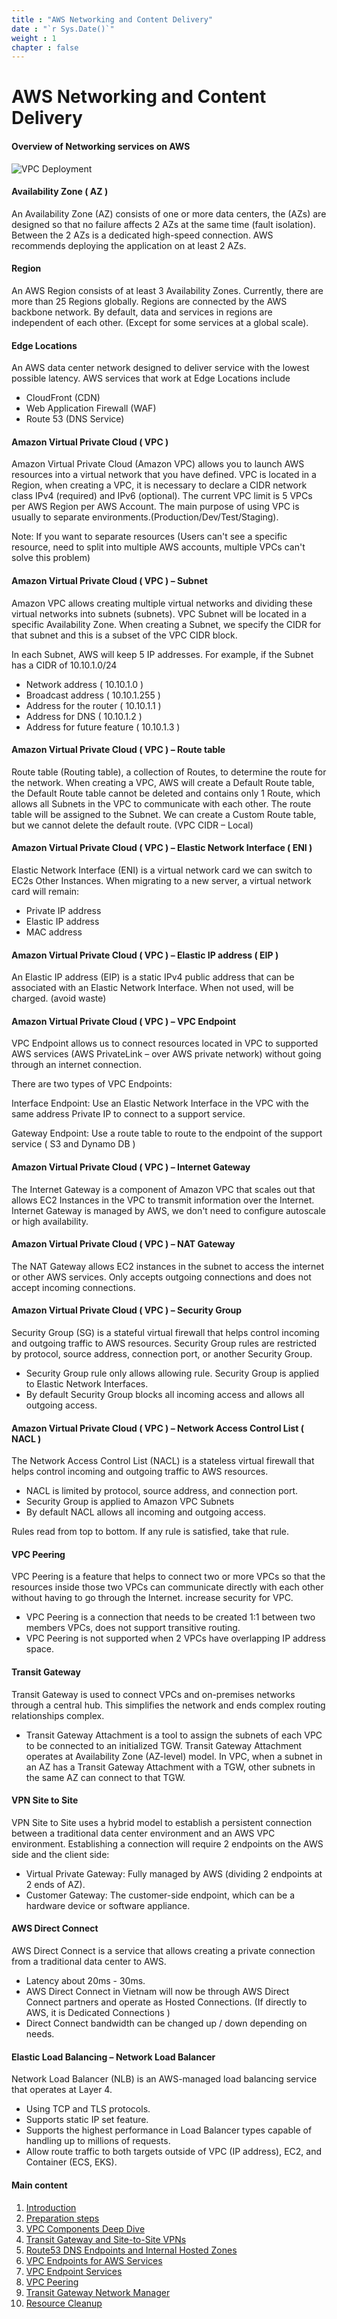 ```yaml
---
title : "AWS Networking and Content Delivery"
date : "`r Sys.Date()`"
weight : 1
chapter : false
---
```

# AWS Networking and Content Delivery

#### Overview of Networking services on AWS

![VPC Deployment](/images/hybrid-routes-diagram.png?featherlight=false&width=70pc)

#### Availability Zone ( AZ )

An Availability Zone (AZ) consists of one or more data centers, the (AZs) are designed so that no failure affects 2 AZs at the same time (fault isolation).
Between the 2 AZs is a dedicated high-speed connection. AWS recommends deploying the application on at least 2 AZs.

#### Region

An AWS Region consists of at least 3 Availability Zones. Currently, there are more than 25 Regions globally. Regions are connected by the AWS backbone network.
By default, data and services in regions are independent of each other. (Except for some services at a global scale).

#### Edge Locations

An AWS data center network designed to deliver service with the lowest possible latency. AWS services that work at Edge Locations include
+ CloudFront (CDN)
+ Web Application Firewall (WAF)
+ Route 53 (DNS Service)

#### Amazon Virtual Private Cloud ( VPC )

Amazon Virtual Private Cloud (Amazon VPC) allows you to launch AWS resources into a virtual network that you have defined. VPC is located in a Region, when creating a VPC, it is necessary to declare a CIDR network class IPv4 (required) and IPv6 (optional). The current VPC limit is 5 VPCs per AWS Region per AWS Account. The main purpose of using VPC is usually to separate environments.(Production/Dev/Test/Staging).

Note: If you want to separate resources (Users can't see a specific resource, need to split into multiple AWS accounts, multiple VPCs can't solve this problem)

#### Amazon Virtual Private Cloud ( VPC ) – Subnet

Amazon VPC allows creating multiple virtual networks and dividing these virtual networks into subnets (subnets). VPC Subnet will be located in a specific Availability Zone. When creating a Subnet, we specify the CIDR for that subnet and this is a subset of the VPC CIDR block.

In each Subnet, AWS will keep 5 IP addresses. For example, if the Subnet has a CIDR of 10.10.1.0/24
+ Network address ( 10.10.1.0 )
+ Broadcast address ( 10.10.1.255 )
+ Address for the router ( 10.10.1.1 )
+ Address for DNS ( 10.10.1.2 )
+ Address for future feature ( 10.10.1.3 )

#### Amazon Virtual Private Cloud ( VPC ) – Route table

Route table (Routing table), a collection of Routes, to determine the route for the network. When creating a VPC, AWS will create a Default Route table, the Default Route table cannot be deleted and contains only 1 Route, which allows all Subnets in the VPC to communicate with each other. The route table will be assigned to the Subnet. We can create a Custom Route table, but we cannot delete the default route. (VPC CIDR – Local)

#### Amazon Virtual Private Cloud ( VPC ) – Elastic Network Interface ( ENI )

Elastic Network Interface (ENI) is a virtual network card we can switch to EC2s
Other Instances.
When migrating to a new server, a virtual network card will remain:

+ Private IP address
+ Elastic IP address
+ MAC address

#### Amazon Virtual Private Cloud ( VPC ) – Elastic IP address ( EIP )

An Elastic IP address (EIP) is a static IPv4 public address that can be associated with an Elastic Network Interface.
When not used, will be charged. (avoid waste)

#### Amazon Virtual Private Cloud ( VPC ) – VPC Endpoint

VPC Endpoint allows us to connect resources located in VPC to supported AWS services (AWS PrivateLink – over AWS private network) without going through an internet connection.

There are two types of VPC Endpoints:

Interface Endpoint: Use an Elastic Network Interface in the VPC with the same address
Private IP to connect to a support service.

Gateway Endpoint: Use a route table to route to the endpoint of the support service
( S3 and Dynamo DB )

#### Amazon Virtual Private Cloud ( VPC ) – Internet Gateway

The Internet Gateway is a component of Amazon VPC that scales out that allows EC2 Instances in the VPC to transmit information over the Internet. Internet Gateway is managed by AWS, we don't need to configure autoscale or high availability.

#### Amazon Virtual Private Cloud ( VPC ) – NAT Gateway

The NAT Gateway allows EC2 instances in the subnet to access the internet or other AWS services. Only accepts outgoing connections and does not accept incoming connections.

#### Amazon Virtual Private Cloud ( VPC ) – Security Group

Security Group (SG) is a stateful virtual firewall that helps control incoming and outgoing traffic to AWS resources.
Security Group rules are restricted by protocol, source address, connection port, or another Security Group.
+ Security Group rule only allows allowing rule.
Security Group is applied to Elastic Network Interfaces.
+ By default Security Group blocks all incoming access and allows all outgoing access.

#### Amazon Virtual Private Cloud ( VPC ) – Network Access Control List ( NACL )

The Network Access Control List (NACL) is a stateless virtual firewall that helps control incoming and outgoing traffic to AWS resources.
+ NACL is limited by protocol, source address, and connection port.
+ Security Group is applied to Amazon VPC Subnets
+ By default NACL allows all incoming and outgoing access.

Rules read from top to bottom. If any rule is satisfied, take that rule.

#### VPC Peering

VPC Peering is a feature that helps to connect two or more VPCs so that the resources inside those two VPCs can communicate directly with each other without having to go through the Internet.
increase security for VPC.
+ VPC Peering is a connection that needs to be created 1:1 between two members VPCs, does not support transitive routing.
+ VPC Peering is not supported when 2 VPCs have overlapping IP address space.

#### Transit Gateway

Transit Gateway is used to connect VPCs and on-premises networks through a central hub. This simplifies the network and ends complex routing relationships
complex.
+ Transit Gateway Attachment is a tool to assign the subnets of each VPC to be connected to an initialized TGW. Transit Gateway Attachment operates at
Availability Zone (AZ-level) model.
In VPC, when a subnet in an AZ has a Transit Gateway Attachment with a TGW, other subnets in the same AZ can connect to that TGW.

#### VPN Site to Site

VPN Site to Site uses a hybrid model to establish a persistent connection between a traditional data center environment and an AWS VPC environment. Establishing a connection will require 2
endpoints on the AWS side and the client side:
+ Virtual Private Gateway: Fully managed by AWS (dividing 2 endpoints at 2 ends of AZ).
+ Customer Gateway: The customer-side endpoint, which can be a hardware device or
software appliance.

#### AWS Direct Connect

AWS Direct Connect is a service that allows creating a private connection from a traditional data center to AWS.
+ Latency about 20ms - 30ms.
+ AWS Direct Connect in Vietnam will now be through AWS Direct Connect partners and operate as Hosted Connections. (If directly to AWS, it is Dedicated Connections )
+ Direct Connect bandwidth can be changed up / down depending on needs.

#### Elastic Load Balancing – Network Load Balancer

Network Load Balancer (NLB) is an AWS-managed load balancing service that operates at Layer 4.
+ Using TCP and TLS protocols.
+ Supports static IP set feature.
+ Supports the highest performance in Load Balancer types capable of handling up to millions of
requests.
+ Allow route traffic to both targets outside of VPC (IP address), EC2, and Container (ECS, EKS).

#### Main content

1. [Introduction](1-introduce/)
2. [Preparation steps](2-prerequiste/)
3. [VPC Components Deep Dive](3-vpcs/)
4. [Transit Gateway and Site-to-Site VPNs](4-transitgatewayandvpn/)
5. [Route53 DNS Endpoints and Internal Hosted Zones](5-route53/)
6. [VPC Endpoints for AWS Services](6-vpcendpointaws/)
7. [VPC Endpoint Services](7-vpcendpointonpremise/)
8. [VPC Peering](8-vpcpeering/)
9. [Transit Gateway Network Manager](9-transitgatewaynetworkmanager/)
10. [Resource Cleanup](10-cleanup/)